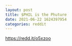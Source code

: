 ```yaml
--- 
layout: post 
title: $PHIL is the Phuture 
date: 2021-06-22 1624397954 
categories: reddit 
--- 
```

https://redd.it/o5xzoo